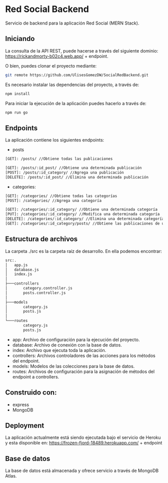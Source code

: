 # Red Social Backend 
Servicio de backend para la aplicación Red Social (MERN Stack).

## Iniciando
La consulta de la API REST, puede hacerse a través del siguiente dominio:
https://rickandmorty-b02c4.web.app/ + endpoint.

O bien, puedes clonar el proyecto mediante:
```bash
git remote https://github.com/UlisesGomezDW/SocialRedBackend.git
```

Es necesario instalar las dependencias del proyecto, a través de:
```bash
npm install
```

Para iniciar la ejecución de la aplicación puedes hacerlo a través de:
```bash
npm run go
```

## Endpoints
La aplicación contiene los siguientes endpoints:
- posts
```bash
[GET]: /posts/ //Obtiene todas las publicaciones

[GET]: /posts/:id_post/ //Obtiene una determinada publicación
[POST]: /posts/:id_category/ //Agrega una publicación
[DELETE]: /posts/:id_post/ //Elimina una determinada publicación
```

- categories:
```bash
[GET]: /categories/ //Obtiene todas las categorías
[POST]: /categories/ //Agrega una categoría

[GET]: /categories/:id_category/ //Obtiene una determinada categoría
[PUT]: /categories/:id_category/ //Modifica una determinada categoría
[DELETE]: /categories/:id_category/ //Elimina una determinada categoría
[GET]: /categories/:id_category/posts/ //Obtiene las publicaciones de una determinada categoría
```

## Estructura de archivos
La carpeta ./src es la carpeta raíz de desarrollo. En ella podemos encontrar:
```bash
src:.
│   app.js
│   database.js
│   index.js
│
├───controllers
│       category.controller.js
│       posts.controller.js
│
├───models
│       category.js
│       posts.js
│
└───routes
        category.js
        posts.js
```

- app: Archivo de configuración para la ejecución del proyecto.
- database: Archivo de conexión con la base de datos.
- index: Archivo que ejecuta toda la aplicación.
- controllers: Archivos controladores de las acciones para los métodos del endpoint.
- models: Modelos de las colecciones para la base de datos.
- routes: Archivos de configuración para la asignación de métodos del endpoint a controllers.

## Construido con:
- express
- MongoDB

## Deployment
La aplicación actualmente está siendo ejecutada bajo el servicio de Heroku y esta disponible en: https://frozen-fjord-18489.herokuapp.com/ + endpoint

## Base de datos
La base de datos está almacenada y ofrece servicio a través de MongoDB Atlas.